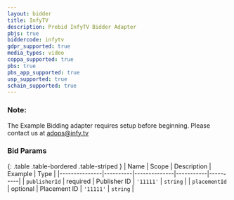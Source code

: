 ```yaml
---
layout: bidder
title: InfyTV
description: Prebid InfyTV Bidder Adapter
pbjs: true
biddercode: infytv
gdpr_supported: true
media_types: video
coppa_supported: true
pbs: true
pbs_app_supported: true
usp_supported: true
schain_supported: true
---
```


### Note:

The Example Bidding adapter requires setup before beginning. Please contact us at adops@infy.tv

### Bid Params

{: .table .table-bordered .table-striped }
| Name | Scope | Description | Example | Type |
|---------------|----------|--------------|-----------|----------|
| `publisherId` | required | Publisher ID | `'11111'` | `string` |
| `placementId` | optional | Placement ID | `'11111'` | `string` |
